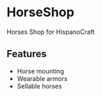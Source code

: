 # HorseShop
Horses Shop for HispanoCraft

## Features
- Horse mounting
- Wearable armors
- Sellable horses
